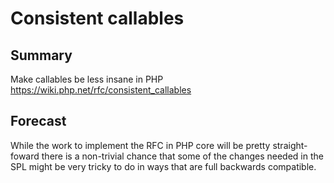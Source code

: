 # Consistent callables

## Summary 

Make callables be less insane in PHP https://wiki.php.net/rfc/consistent_callables


## Forecast

While the work to implement the RFC in PHP core will be pretty straight-foward there is a non-trivial chance that some of the changes needed in the SPL might be very tricky to do in ways that are full backwards compatible.

